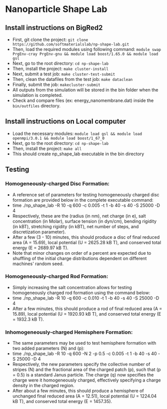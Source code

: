 # Nanoparticle Shape Lab

## Install instructions on BigRed2
* First, git clone the project:
```git clone https://github.com/softmaterialslab/np-shape-lab.git```
* Then, load the required modules using following command:
```module swap PrgEnv-cray PrgEnv-gnu && module load boost/1.65.0 && module load gsl```
* Next, go to the root directory:
 ```cd np-shape-lab```
* Then, install the project:
```make cluster-install```
* Next, submit a test job:
```make cluster-test-submit```
* Then, clean the datafiles from the test job:
```make dataclean```
* Finally, submit the job:
```makecluster-submit```
* All outputs from the simulation will be stored in the bin folder when the simulation is completed.
* Check and compare files (ex: energy_nanomembrane.dat) inside the ```bin/outfiles``` directory.

## Install instructions on Local computer
* Load the necessary modules:
```module load gsl && module load openmpi/3.0.1 && module load boost/1_67_0```
* Next, go to the root directory:
```cd np-shape-lab```
* Then, install the project:
```make all```
* This should create np_shape_lab executable in the bin directory

## Testing
### Homogeneously-charged Disc Formation:
* A reference set of parameters for testing homogeneously charged disc formation are provided below in the complete executable command:
* time ./np_shape_lab -R 10 -q 600 -c 0.005 -t 1 -b 40 -s 40 -S 25000 -D 4
* Respectively, these are the (radius (in nm), net charge (in e), salt concentration (in Molar), surface tension (in dyn/cm), bending rigidity (in kBT), stretching rigidity (in kBT), net number of steps, and discretization parameter).
* After a few (3 - 10) minutes, this should produce a disc of final reduced area (A = 15.69), local potential (U = 2625.28 kB T), and conserved total energy (E = 2689.97 kB T).
* Note that minor changes on order of a percent are expected due to shuffling of the initial charge distributions dependent on different machines' random seed.

### Homogeneously-charged Rod Formation:
* Simply increasing the salt concentration allows for testing homogeneously charged rod formation using the command below:
* time ./np_shape_lab -R 10 -q 600 -c 0.010 -t 1 -b 40 -s 40 -S 25000 -D 4
* After a few minutes, this should produce a rod of final reduced area (A = 15.89), local potential (U = 1920.93 kB T), and conserved total energy (E = 1932.3 kB T).

### Inhomogeneously-charged Hemisphere Formation:
* The same parameters may be used to test hemisphere formation with two added parameters (N) and (p):
* time ./np_shape_lab -R 10 -q 600 -N 2 -p 0.5 -c 0.005 -t 1 -b 40 -s 40 -S 25000 -D 4
* Respectively, the new parameters specify the collective number of stripes (N) and the fractional area of the charged patch (p), such that (p = 0.5) is a standard Janus particle.  The charge (q) now specifies the charge were it homogeneously charged, effectively specifying a charge density in the charged region.
* After about a few minutes, this should produce a hemisphere of unchanged final reduced area (A = 12.51), local potential (U = 1224.04 kB T), and conserved total energy (E = 1457.35).